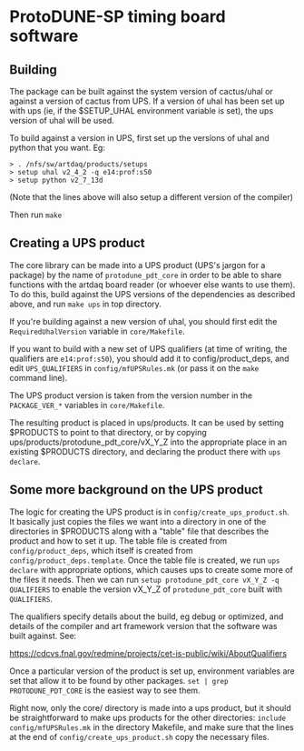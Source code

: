 ProtoDUNE-SP timing board software
==================================

Building
--------

The package can be built against the system version of cactus/uhal or
against a version of cactus from UPS. If a version of uhal has been
set up with ups (ie, if the $SETUP_UHAL environment variable is set),
the ups version of uhal will be used.

To build against a version in UPS, first set up the versions of uhal and python that you want. Eg:

```
> . /nfs/sw/artdaq/products/setups
> setup uhal v2_4_2 -q e14:prof:s50
> setup python v2_7_13d
```

(Note that the lines above will also setup a different version of the compiler)

Then run `make`

Creating a UPS product
----------------------

The core library can be made into a UPS product (UPS's jargon for a
package) by the name of `protodune_pdt_core` in order to be able to
share functions with the artdaq board reader (or whoever else wants to
use them). To do this, build against the UPS versions of the
dependencies as described above, and run `make ups` in top directory.

If you're building against a new version of uhal, you should first
edit the `RequiredUhalVersion` variable in `core/Makefile`.

If you want to build with a new set of UPS qualifiers (at time of
writing, the qualifiers are `e14:prof:s50`), you should add it to
config/product_deps, and edit `UPS_QUALIFIERS` in
`config/mfUPSRules.mk` (or pass it on the `make` command line).

The UPS product version is taken from the version number in the
`PACKAGE_VER_*` variables in `core/Makefile`.

The resulting product is placed in ups/products. It can be used by
setting $PRODUCTS to point to that directory, or by copying
ups/products/protodune_pdt_core/vX_Y_Z into the appropriate place in
an existing $PRODUCTS directory, and declaring the product there with
`ups declare`.

Some more background on the UPS product
---------------------------------------

The logic for creating the UPS product is in
`config/create_ups_product.sh`. It basically just copies the files
we want into a directory in one of the directories in $PRODUCTS along
with a "table" file that describes the product and how to set it
up. The table file is created from `config/product_deps`, which itself is created from `config/product_deps.template`. Once the table file is created, we run `ups declare` with appropriate options, which causes
ups to create some more of the files it needs. Then we can run `setup
protodune_pdt_core vX_Y_Z -q QUALIFIERS` to enable the version vX_Y_Z
of `protodune_pdt_core` built with `QUALIFIERS`.

The qualifiers specify details about the build, eg debug or optimized,
and details of the compiler and art framework version that the
software was built against. See:

https://cdcvs.fnal.gov/redmine/projects/cet-is-public/wiki/AboutQualifiers

Once a particular version of the product is set up, environment
variables are set that allow it to be found by other packages. `set |
grep PROTODUNE_PDT_CORE` is the easiest way to see them.

Right now, only the core/ directory is made into a ups product, but it
should be straightforward to make ups products for the other
directories: `include config/mfUPSRules.mk` in the directory Makefile,
and make sure that the lines at the end of
`config/create_ups_product.sh` copy the necessary files.